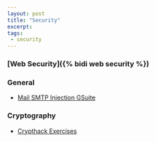 ```yaml
---
layout: post
title: "Security"
excerpt:
tags:
 - security
---
```


### [Web Security]({% bidi web security %})

### General
* [Mail SMTP Injection GSuite](https://www.ehpus.com/post/smtp-injection-in-gsuite)

### Cryptography
* [Crypthack Exercises](https://cryptohack.org/)
